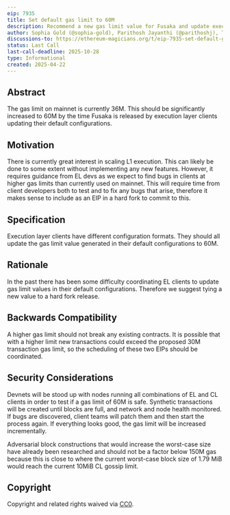 ```yaml
---
eip: 7935
title: Set default gas limit to 60M
description: Recommend a new gas limit value for Fusaka and update execution layer client default configs
author: Sophia Gold (@sophia-gold), Parithosh Jayanthi (@parithoshj), Toni Wahrstätter (@nerolation), Carl Beekhuizen (@CarlBeek), Ansgar Dietrichs (@adietrichs), Dankrad Feist (@dankrad), Alex Stokes (@ralexstokes), Josh Rudolph (@jrudolph), Giulio Rebuffo (@Giulio2002), Storm Slivkoff (@sslivkoff), Kamil Chodoła (@kamilchodola)
discussions-to: https://ethereum-magicians.org/t/eip-7935-set-default-gas-limit-to-xx0m/23789
status: Last Call
last-call-deadline: 2025-10-28
type: Informational
created: 2025-04-22
---
```


## Abstract

The gas limit on mainnet is currently 36M. This should be significantly increased to 60M by the time Fusaka is released by execution layer clients updating their default configurations.

## Motivation

There is currently great interest in scaling L1 execution. This can likely be done to some extent without implementing any new features. However, it requires guidance from EL devs as we expect to find bugs in clients at higher gas limits than currently used on mainnet. This will require time from client developers both to test and to fix any bugs that arise, therefore it makes sense to include as an EIP in a hard fork to commit to this.

## Specification

Execution layer clients have different configuration formats. They should all update the gas limit value generated in their default configurations to 60M.

## Rationale

In the past there has been some difficulty coordinating EL clients to update gas limit values in their default configurations. Therefore we suggest tying a new value to a hard fork release.

## Backwards Compatibility

A higher gas limit should not break any existing contracts. It is possible that with a higher limit new transactions could exceed the proposed 30M transaction gas limit, so the scheduling of these two EIPs should be coordinated.

## Security Considerations

Devnets will be stood up with nodes running all combinations of EL and CL clients in order to test if a gas limit of 60M is safe. Synthetic transactions will be created until blocks are full, and network and node health monitored. If bugs are discovered, client teams will patch them and then start the process again. If everything looks good, the gas limit will be increased incrementally.

Adversarial block constructions that would increase the worst-case size have already been researched and should not be a factor below 150M gas because this is close to where the current worst-case block size of 1.79 MiB would reach the current 10MiB CL gossip limit.

## Copyright

Copyright and related rights waived via [CC0](../LICENSE.md).
